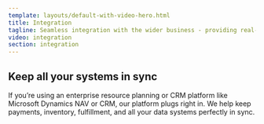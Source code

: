 ```yaml
---
template: layouts/default-with-video-hero.html
title: Integration
tagline: Seamless integration with the wider business - providing real-time access to... everything
video: integration
section: integration
---
```


## Keep all your systems in sync

If you’re using an enterprise resource planning or CRM platform like Microsoft Dynamics NAV or CRM, our platform plugs right in.
We help keep payments, inventory, fulfillment, and all your data systems perfectly in sync.
